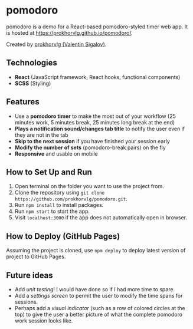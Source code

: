 
# pomodoro
pomodoro is a demo for a React-based pomodoro-styled timer web app. It is hosted at https://prokhorvlg.github.io/pomodoro/.

Created by [prokhorvlg (Valentin Sigalov)](https://github.com/prokhorvlg).

## Technologies

* **React** (JavaScript framework, React hooks, functional components)
* **SCSS** (Styling)

## Features

* Use a **pomodoro timer** to make the most out of your workflow (25 minutes work, 5 minutes break, 25 minutes long break at the end)
* **Plays a notification sound/changes tab title** to notify the user even if they are not in the tab
* **Skip to the next session** if you have finished your session early
* **Modify the number of sets** (pomodoro-break pairs) on the fly
* **Responsive** and usable on mobile

## How to Set Up and Run

1. Open terminal on the folder you want to use the project from.
2. Clone the repository using `git clone https://github.com/prokhorvlg/pomodoro.git`.
3. Run `npm install` to install packages.
4. Run `npm start` to start the app.
5. Visit `localhost:3000` if the app does not automatically open in browser.

## How to Deploy (GitHub Pages)

Assuming the project is cloned, use `npm deploy` to deploy latest version of project to GitHub Pages.

## Future ideas
* Add *unit testing*! I would have done so if I had more time to spare.
* Add a *settings screen* to permit the user to modify the time spans for sessions.
* Perhaps add a *visual indicator* (such as a row of colored circles at the top) to give the user a better picture of what the complete pomodoro work session looks like.
